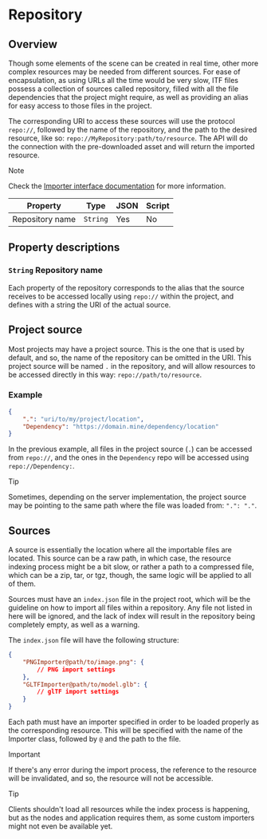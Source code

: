 # Repository

## Overview

Though some elements of the scene can be created in real time, other more complex resources may be needed from different sources. For ease of encapsulation, as using URLs all the time would be very slow, ITF files possess a collection of sources called repository, filled with all the file dependencies that the project might require, as well as providing an alias for easy access to those files in the project.

The corresponding URI to access these sources will use the protocol `repo://`, followed by the name of the repository, and the path to the desired resource, like so: `repo://MyRepository:path/to/resource`. The API will do the connection with the pre-downloaded asset and will return the imported resource.

> [!NOTE]
> Check the [Importer interface documentation](./Importer/) for more information.

| Property | Type | JSON | Script |
|----------|------|------|--------|
| Repository name | `String` | Yes | No |

## Property descriptions

### `String` Repository name

Each property of the repository corresponds to the alias that the source receives to be accessed locally using `repo://` within the project, and defines with a string the URI of the actual source.

## Project source

Most projects may have a project source. This is the one that is used by default, and so, the name of the repository can be omitted in the URI. This project source will be named `.` in the repository, and will allow resources to be accessed directly in this way: `repo://path/to/resource`.

### Example

```json
{
    ".": "uri/to/my/project/location",
    "Dependency": "https://domain.mine/dependency/location"
}
```

In the previous example, all files in the project source (`.`) can be accessed from `repo://`, and the ones in the `Dependency` repo will be accessed using `repo://Dependency:`.

> [!TIP]
> Sometimes, depending on the server implementation, the project source may be pointing to the same path where the file was loaded from: `".": "."`.

## Sources

A source is essentially the location where all the importable files are located. This source can be a raw path, in which case, the resource indexing process might be a bit slow, or rather a path to a compressed file, which can be a zip, tar, or tgz, though, the same logic will be applied to all of them.

Sources must have an `index.json` file in the project root, which will be the guideline on how to import all files within a repository. Any file not listed in here will be ignored, and the lack of index will result in the repository being completely empty, as well as a warning.

The `index.json` file will have the following structure:

```json
{
    "PNGImporter@path/to/image.png": {
        // PNG import settings
    },
    "GLTFImporter@path/to/model.glb": {
        // glTF import settings
    }
}
```

Each path must have an importer specified in order to be loaded properly as the corresponding resource. This will be specified with the name of the Importer class, followed by `@` and the path to the file.

> [!IMPORTANT]
> If there's any error during the import process, the reference to the resource will be invalidated, and so, the resource will not be accessible.

> [!TIP]
> Clients shouldn't load all resources while the index process is happening, but as the nodes and application requires them, as some custom importers might not even be available yet.
